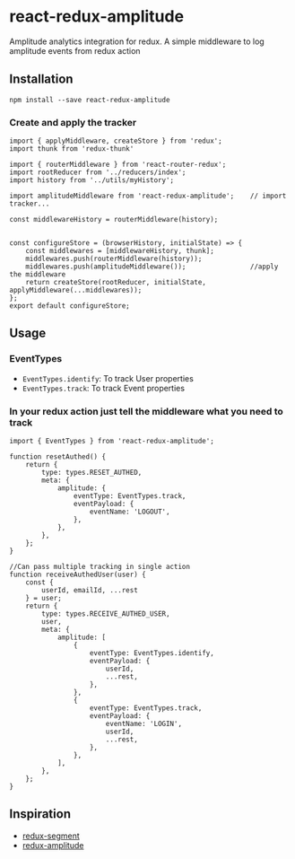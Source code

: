 # react-redux-amplitude

Amplitude analytics integration for redux. A simple middleware to log amplitude events from redux action

## Installation

```
npm install --save react-redux-amplitude
```

### Create and apply the tracker

```
import { applyMiddleware, createStore } from 'redux';
import thunk from 'redux-thunk'

import { routerMiddleware } from 'react-router-redux';
import rootReducer from '../reducers/index';
import history from '../utils/myHistory';

import amplitudeMiddleware from 'react-redux-amplitude';    // import tracker...

const middlewareHistory = routerMiddleware(history);


const configureStore = (browserHistory, initialState) => {
    const middlewares = [middlewareHistory, thunk];
    middlewares.push(routerMiddleware(history));
    middlewares.push(amplitudeMiddleware());                //apply the middleware
    return createStore(rootReducer, initialState, applyMiddleware(...middlewares));
};
export default configureStore;
```

## Usage

### EventTypes

* `EventTypes.identify`: To track User properties
* `EventTypes.track`: To track Event properties

### In your redux action just tell the middleware what you need to track

```
import { EventTypes } from 'react-redux-amplitude';

function resetAuthed() {
    return {
        type: types.RESET_AUTHED,
        meta: {
            amplitude: {
                eventType: EventTypes.track,
                eventPayload: {
                    eventName: 'LOGOUT',
                },
            },
        },
    };
}

//Can pass multiple tracking in single action
function receiveAuthedUser(user) {
    const {
        userId, emailId, ...rest
    } = user;
    return {
        type: types.RECEIVE_AUTHED_USER,
        user,
        meta: {
            amplitude: [
                {
                    eventType: EventTypes.identify,
                    eventPayload: {
                        userId,
                        ...rest,
                    },
                },
                {
                    eventType: EventTypes.track,
                    eventPayload: {
                        eventName: 'LOGIN',
                        userId,
                        ...rest,
                    },
                },
            ],
        },
    };
}
```

## Inspiration

* [redux-segment](https://github.com/rangle/redux-segment)
* [redux-amplitude](https://github.com/restorando/redux-amplitude)
